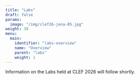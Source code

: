 ```yaml
---
title: "Labs"
draft: false
params:
  image: "/img/clef26-jena-05.jpg"
weight: 30
menu:
  main:
    identifier: "labs-overview"
    name: "Overview"
    parent: "labs"
    weight: 1
---
```


Information on the Labs held at CLEF 2026 will follow shortly.

